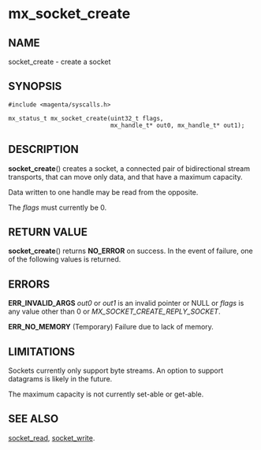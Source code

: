 # mx_socket_create

## NAME

socket_create - create a socket

## SYNOPSIS

```
#include <magenta/syscalls.h>

mx_status_t mx_socket_create(uint32_t flags,
                             mx_handle_t* out0, mx_handle_t* out1);

```

## DESCRIPTION

**socket_create**() creates a socket, a connected pair of
bidirectional stream transports, that can move only data, and that
have a maximum capacity.

Data written to one handle may be read from the opposite.

The *flags* must currently be 0.

## RETURN VALUE

**socket_create**() returns **NO_ERROR** on success. In the event of
failure, one of the following values is returned.

## ERRORS

**ERR_INVALID_ARGS**  *out0* or *out1* is an invalid pointer or NULL or
*flags* is any value other than 0 or *MX_SOCKET_CREATE_REPLY_SOCKET*.

**ERR_NO_MEMORY**  (Temporary) Failure due to lack of memory.

## LIMITATIONS

Sockets currently only support byte streams.  An option to support
datagrams is likely in the future.

The maximum capacity is not currently set-able or get-able.

## SEE ALSO

[socket_read](socket_read.md),
[socket_write](socket_write.md).
